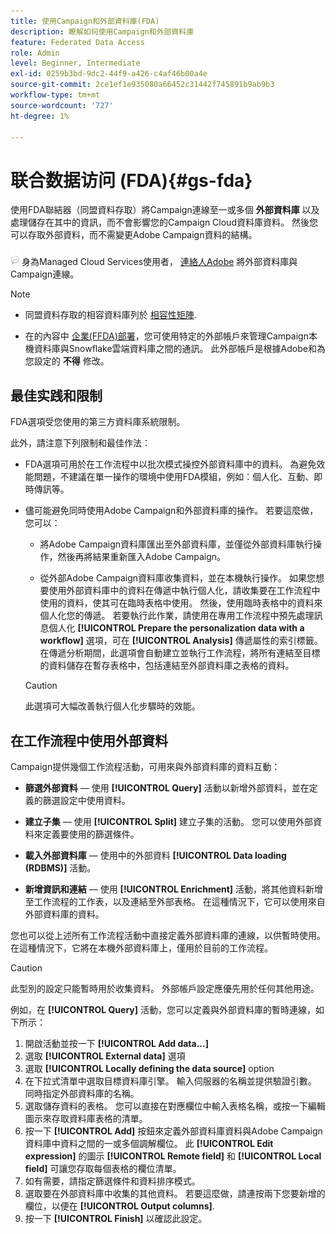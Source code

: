 ```yaml
---
title: 使用Campaign和外部資料庫(FDA)
description: 瞭解如何使用Campaign和外部資料庫
feature: Federated Data Access
role: Admin
level: Beginner, Intermediate
exl-id: 0259b3bd-9dc2-44f9-a426-c4af46b00a4e
source-git-commit: 2ce1ef1e935080a66452c31442f745891b9ab9b3
workflow-type: tm+mt
source-wordcount: '727'
ht-degree: 1%

---
```


# 联合数据访问 (FDA){#gs-fda}

使用FDA聯結器（同盟資料存取）將Campaign連線至一或多個 **外部資料庫** 以及處理儲存在其中的資訊，而不會影響您的Campaign Cloud資料庫資料。 然後您可以存取外部資料，而不需變更Adobe Campaign資料的結構。

![](../assets/do-not-localize/speech.png)   身為Managed Cloud Services使用者， [連絡人Adobe](../start/campaign-faq.md#support) 將外部資料庫與Campaign連線。


>[!NOTE]
>
>* 同盟資料存取的相容資料庫列於 [相容性矩陣](../start/compatibility-matrix.md).
>
>* 在的內容中 [企業(FFDA)部署](../architecture/enterprise-deployment.md)，您可使用特定的外部帳戶來管理Campaign本機資料庫與Snowflake雲端資料庫之間的通訊。 此外部帳戶是根據Adobe和為您設定的 **不得** 修改。
>



## 最佳实践和限制

FDA選項受您使用的第三方資料庫系統限制。

此外，請注意下列限制和最佳作法：

* FDA選項可用於在工作流程中以批次模式操控外部資料庫中的資料。 為避免效能問題，不建議在單一操作的環境中使用FDA模組，例如：個人化、互動、即時傳訊等。

* 儘可能避免同時使用Adobe Campaign和外部資料庫的操作。 若要這麼做，您可以：

   * 將Adobe Campaign資料庫匯出至外部資料庫，並僅從外部資料庫執行操作，然後再將結果重新匯入Adobe Campaign。

   * 從外部Adobe Campaign資料庫收集資料，並在本機執行操作。
   如果您想要使用外部資料庫中的資料在傳遞中執行個人化，請收集要在工作流程中使用的資料，使其可在臨時表格中使用。 然後，使用臨時表格中的資料來個人化您的傳遞。 若要執行此作業，請使用在專用工作流程中預先處理訊息個人化 **[!UICONTROL Prepare the personalization data with a workflow]** 選項，可在 **[!UICONTROL Analysis]** 傳遞屬性的索引標籤。 在傳遞分析期間，此選項會自動建立並執行工作流程，將所有連結至目標的資料儲存在暫存表格中，包括連結至外部資料庫之表格的資料。

   >[!CAUTION]
   >
   >此選項可大幅改善執行個人化步驟時的效能。


## 在工作流程中使用外部資料

Campaign提供幾個工作流程活動，可用來與外部資料庫的資料互動：

* **篩選外部資料**  — 使用 **[!UICONTROL Query]** 活動以新增外部資料，並在定義的篩選設定中使用資料。

* **建立子集**  — 使用 **[!UICONTROL Split]** 建立子集的活動。 您可以使用外部資料來定義要使用的篩選條件。

* **載入外部資料庫**  — 使用中的外部資料 **[!UICONTROL Data loading (RDBMS)]** 活動。

* **新增資訊和連結**  — 使用 **[!UICONTROL Enrichment]** 活動，將其他資料新增至工作流程的工作表，以及連結至外部表格。 在這種情況下，它可以使用來自外部資料庫的資料。

您也可以從上述所有工作流程活動中直接定義外部資料庫的連線，以供暫時使用。 在這種情況下，它將在本機外部資料庫上，僅用於目前的工作流程。

>[!CAUTION]
>
>此型別的設定只能暫時用於收集資料。 外部帳戶設定應優先用於任何其他用途。

例如，在 **[!UICONTROL Query]** 活動，您可以定義與外部資料庫的暫時連線，如下所示：

1. 開啟活動並按一下 **[!UICONTROL Add data...]**
1. 選取 **[!UICONTROL External data]** 選項
1. 選取 **[!UICONTROL Locally defining the data source]** option
1. 在下拉式清單中選取目標資料庫引擎。 輸入伺服器的名稱並提供驗證引數。 同時指定外部資料庫的名稱。
1. 選取儲存資料的表格。 您可以直接在對應欄位中輸入表格名稱，或按一下編輯圖示來存取資料庫表格的清單。
1. 按一下 **[!UICONTROL Add]** 按鈕來定義外部資料庫資料與Adobe Campaign資料庫中資料之間的一或多個調解欄位。 此 **[!UICONTROL Edit expression]** 的圖示 **[!UICONTROL Remote field]** 和 **[!UICONTROL Local field]** 可讓您存取每個表格的欄位清單。
1. 如有需要，請指定篩選條件和資料排序模式。
1. 選取要在外部資料庫中收集的其他資料。 若要這麼做，請連按兩下您要新增的欄位，以便在 **[!UICONTROL Output columns]**.
1. 按一下 **[!UICONTROL Finish]** 以確認此設定。
